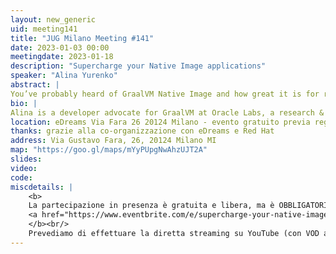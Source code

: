 ```yaml
---
layout: new_generic
uid: meeting141
title: "JUG Milano Meeting #141"
date: 2023-01-03 00:00
meetingdate: 2023-01-18
description: "Supercharge your Native Image applications"
speaker: "Alina Yurenko"
abstract: |
You’ve probably heard of GraalVM Native Image and how great it is for reducing startup time and memory consumption — but do you know how to use it to the fullest in practice? In this hands-on session we’ll look at how to develop and test Native Image applications, optimize their performance, work with metadata for popular libraries, monitor applications, and more!
bio: |
Alina is a developer advocate for GraalVM at Oracle Labs, a research & development organization at Oracle. A big believer in open source and communities, helping JHipster, community organizer in the past. Love both programming & natural languages:)
location: eDreams Via Fara 26 20124 Milano - evento gratuito previa registrazione OBBLIGATORIA (vedi dettagli)
thanks: grazie alla co-organizzazione con eDreams e Red Hat
address: Via Gustavo Fara, 26, 20124 Milano MI
map: "https://goo.gl/maps/mYyPUpgNwAhzUJT2A"
slides: 
video: 
code:
miscdetails: |
    <b>
    La partecipazione in presenza è gratuita e libera, ma è OBBLIGATORIA la registrazione su:
    <a href="https://www.eventbrite.com/e/supercharge-your-native-image-applications-tickets-502743438157">form di registrazione per partecipare a JUG Milano in presenza</a>
    </b><br/>
    Prevediamo di effettuare la diretta streaming su YouTube (con VOD a seguire) dell'evento.
---
```

